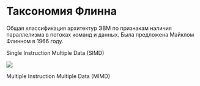 # Таксономия Флинна


Общая классификация архитектур ЭВМ по признакам наличия параллелизма в потоках команд и данных. Была предложена Майклом Флинном в 1966 году.


Single Instruction Multiple Data (SIMD)


![](SIMD.png)


Multiple Instruction Multiple Data (MIMD)